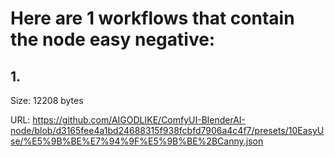 # Here are 1 workflows that contain the node easy negative:

## 1. 

Size: 12208 bytes

URL: https://github.com/AIGODLIKE/ComfyUI-BlenderAI-node/blob/d3165fee4a1bd24688315f938fcbfd7906a4c4f7/presets/10EasyUse/%E5%9B%BE%E7%94%9F%E5%9B%BE%2BCanny.json

